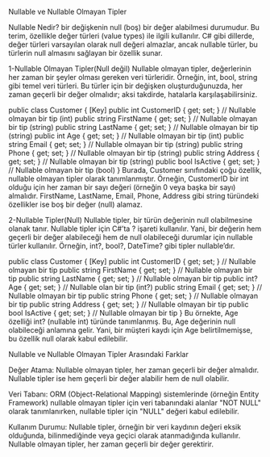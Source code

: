 ﻿Nullable ve Nullable Olmayan Tipler

Nullable Nedir?
 bir değişkenin null (boş) bir değer alabilmesi durumudur. Bu terim, özellikle değer türleri (value types) ile ilgili kullanılır. C# gibi dillerde, değer türleri varsayılan olarak null değeri almazlar, ancak nullable türler, bu türlerin null almasını sağlayan bir özellik sunar.

1-Nullable Olmayan Tipler(Null değil)
Nullable olmayan tipler, değerlerinin her zaman bir şeyler olması gereken veri türleridir. Örneğin, int, bool, string gibi temel veri türleri. Bu türler için bir değişken oluşturduğunuzda, her zaman geçerli bir değer olmalıdır; aksi takdirde, hatalarla karşılaşabilirsiniz.

public class Customer
{
    [Key]
    public int CustomerID { get; set; } // Nullable olmayan bir tip (int)
    public string FirstName { get; set; } // Nullable olmayan bir tip (string)
    public string LastName { get; set; } // Nullable olmayan bir tip (string)
    public int Age { get; set; } // Nullable olmayan bir tip (int)
    public string Email { get; set; } // Nullable olmayan bir tip (string)
    public string Phone { get; set; } // Nullable olmayan bir tip (string)
    public string Address { get; set; } // Nullable olmayan bir tip (string)
    public bool IsActive { get; set; } // Nullable olmayan bir tip (bool)
}
Burada, Customer sınıfındaki çoğu özellik, nullable olmayan tipler olarak tanımlanmıştır. Örneğin, CustomerID bir int olduğu için her zaman bir sayı değeri (örneğin 0 veya başka bir sayı) almalıdır. FirstName, LastName, Email, Phone, Address gibi string türündeki özellikler ise boş bir değer (null) alamaz.

2-Nullable Tipler(Null)
Nullable tipler, bir türün değerinin null olabilmesine olanak tanır. Nullable tipler için C#’ta ? işareti kullanılır. Yani, bir değerin hem geçerli bir değer alabileceği hem de null olabileceği durumlar için nullable türler kullanılır. Örneğin, int?, bool?, DateTime? gibi tipler nullable’dır.

public class Customer
{
    [Key]
    public int CustomerID { get; set; } // Nullable olmayan bir tip
    public string FirstName { get; set; } // Nullable olmayan bir tip
    public string LastName { get; set; } // Nullable olmayan bir tip
    public int? Age { get; set; } // Nullable olan bir tip (int?)
    public string Email { get; set; } // Nullable olmayan bir tip
    public string Phone { get; set; } // Nullable olmayan bir tip
    public string Address { get; set; } // Nullable olmayan bir tip
    public bool IsActive { get; set; } // Nullable olmayan bir tip
}
Bu örnekte, Age özelliği int? (nullable int) türünde tanımlanmış. Bu, Age değerinin null olabileceği anlamına gelir. Yani, bir müşteri kaydı için Age belirtilmemişse, bu özellik null olarak kabul edilebilir.

Nullable ve Nullable Olmayan Tipler Arasındaki Farklar

Değer Atama: Nullable olmayan tipler, her zaman geçerli bir değer almalıdır. Nullable tipler ise hem geçerli bir değer alabilir hem de null olabilir.

Veri Tabanı: ORM (Object-Relational Mapping) sistemlerinde (örneğin Entity Framework) nullable olmayan tipler için veri tabanındaki alanlar "NOT NULL" olarak tanımlanırken, nullable tipler için "NULL" değeri kabul edilebilir.

Kullanım Durumu: Nullable tipler, örneğin bir veri kaydının değeri eksik olduğunda, bilinmediğinde veya geçici olarak atanmadığında kullanılır. Nullable olmayan tipler, her zaman geçerli bir değer gerektirir.

